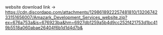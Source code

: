 website download link -> https://cdn.discordapp.com/attachments/1298618922257481810/1320674233151656007/Amazark_Development_Services_website.zip?ex=676a753a&is=676923ba&hm=6927db1259a5b4d9cc252f421753d1bc419b5518a060abae26404f6b1d1d4d7b&
